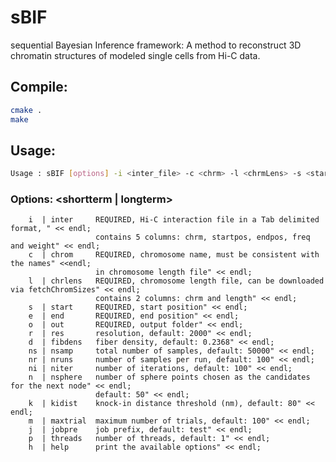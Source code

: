 # sBIF
sequential Bayesian Inference framework: 
A method to reconstruct 3D chromatin structures of modeled single cells from Hi-C data.

## Compile: 
```Bash
cmake .
make
```
## Usage: 
```Bash
Usage : sBIF [options] -i <inter_file> -c <chrm> -l <chrmLens> -s <start> -e <end> -o <out_folder>
```
### Options: <shortterm | longterm> 

        i  | inter     REQUIRED, Hi-C interaction file in a Tab delimited format, " << endl;
                       contains 5 columns: chrm, startpos, endpos, freq and weight" << endl;
        c  | chrom     REQUIRED, chromosome name, must be consistent with the names" <<endl;
                       in chromosome length file" << endl;
        l  | chrlens   REQUIRED, chromosome length file, can be downloaded via fetchChromSizes" << endl;
                       contains 2 columns: chrm and length" << endl;
        s  | start     REQUIRED, start position" << endl;
        e  | end       REQUIRED, end position" << endl;
        o  | out       REQUIRED, output folder" << endl;
        r  | res       resolution, default: 2000" << endl;
        d  | fibdens   fiber density, default: 0.2368" << endl;
        ns | nsamp     total number of samples, default: 50000" << endl;
        nr | nruns     number of samples per run, default: 100" << endl;
        ni | niter     number of iterations, default: 100" << endl;
        n  | nsphere   number of sphere points chosen as the candidates for the next node" << endl;
                       default: 50" << endl;
        k  | kidist    knock-in distance threshold (nm), default: 80" << endl;
        m  | maxtrial  maximum number of trials, default: 100" << endl;
        j  | jobpre    job prefix, default: test" << endl;
        p  | threads   number of threads, default: 1" << endl;
        h  | help      print the available options" << endl;
